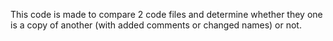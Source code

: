 This code is made to compare 2 code files and determine whether they one is a copy of another (with added comments or changed names) or not.

